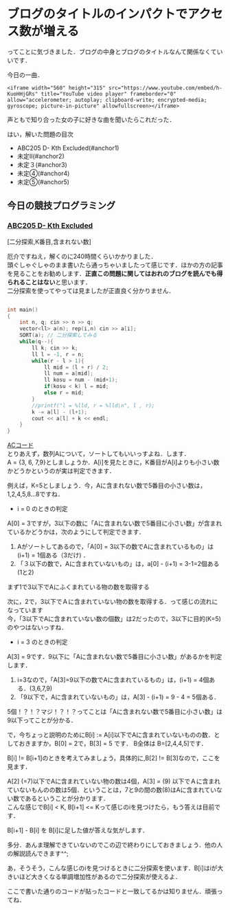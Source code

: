 # ブログのタイトルのインパクトでアクセス数が増える

ってことに気づきました．ブログの中身とブログのタイトルなんて関係なくていいです．<br>

今日の一曲．

    <iframe width="560" height="315" src="https://www.youtube.com/embed/h-KuoHHjGRs" title="YouTube video player" frameborder="0" allow="accelerometer; autoplay; clipboard-write; encrypted-media; gyroscope; picture-in-picture" allowfullscreen></iframe> 

声ともで知り合った女の子に好きな曲を聞いたらこれだった．  


はい，解いた問題の目次

- ABC205 D- Kth Excluded(#anchor1)
- 未定Ⅱ(#anchor2)
- 未定３(#anchor3) 
- 未定④(#anchor4)
- 未定⑤(#anchor5)

<a id = "anchor1"></a>

## 今日の競技プログラミング

### [ABC205 D- Kth Excluded](https://atcoder.jp/contests/abc205/tasks/abc205_d)

[二分探索,K番目,含まれない数]

厄介ですねえ，解くのに240時間くらいかかりました．<br>頭ぐしゃぐしゃのまま書いたら通っちゃいましたって感じです．ほかの方の記事を見ることをお勧めします．**正直この問題に関してはおれのブログを読んでも得られることはない**と思います．  
二分探索を使ってやっては見ましたが正直良く分かりません．<br>

```cpp

int main()
{
	int n, q; cin >> n >> q;
	vector<ll> a(n); rep(i,n) cin >> a[i];
	SORT(a); // 二分探索してみる
	while(q--){
		ll k; cin >> k;
		ll l = -1, r = n;
		while(r - l > 1){
			ll mid = (l + r) / 2;
			ll num = a[mid];
			ll kosu = num - (mid+1);
			if(kosu < k) l = mid;
			else r = mid;
		}
		//printf("l = %lld, r = %lld\n", l , r);
		k -= a[l] - (l+1);
		cout << a[l] + k << endl;
	}
}
```

[ACコード](https://atcoder.jp/contests/abc205/submissions/24989470)    
とりあえず，数列Aについて，ソートしてもいいっすよね．します．  
A = {3, 6, 7,9}としましょうか．A[i]を見たときに，K番目がA[i]よりも小さい数かどうかというのが実は判定できます．<br>

例えば，K=5としましょう．今，Aに含まれない数で5番目の小さい数は， 1,2,4,5,8…8ですね．  

- i = 0 のときの判定

A[0] = 3ですが，3以下の数に「Aに含まれない数で5番目に小さい数」が含まれているかどうかは，次のようにして判定できます．<br>

1. Aがソートしてあるので，「A[0] = 3以下の数でAに含まれているもの」は(i+1) = 1個ある（3だけ) ． 
2. 「３以下の数で，Aに含まれていないもの」は，a[0] - (i+1) = 3-1=2個ある(1と2)

まず1で3以下でAにふくまれている物の数を取得する<br>

次に，2で，3以下でＡに含まれていない物の数を取得する．って感じの流れになっています<br>今，「3以下でAに含まれていない数の個数」は2だったので，3以下に目的(K=5)のやつはないっすね．  

- i = 3 のときの判定

A[3] = 9です．9以下に「Aに含まれない数で5番目に小さい数」があるかを判定します．  

1. i=3なので，「A[3]=9以下の数でAに含まれているもの」は，(i+1) = 4個ある．(3,6,7,9)
2. 「9以下で，Aに含まれていないもの」は，A[3] - (i+1) = 9 - 4 = 5個ある．

5個！？！？マジ！？！？ってことは「Aに含まれない数で5番目に小さい数」は9以下ってことが分かる．  


で，今ちょっと説明のためにB[i] := A[i]以下でAに含まれていないものの数．としておきますか，B[0] = 2で，B[3] = 5 です． B全体は B=[2,4,4,5]です．<br>

B[i] != B[i+1]のときを考えてみましょう，具体的に,B[2] != B[3]なので，ここを見ます．<br>

A[2] (=7)以下でAに含まれていない物の数は4個，A[3] = (9) 以下でＡに含まれていないもんのの数は5個．ということは，7と9の間の数(8)はAに含まれていない数であるということが分かります．  
こんな感じでB[i] < K, B[i+1] <= Kって感じのiを見つけたら，もう答えは目前です．<br>

B[i+1] - B[i] を B[i]に足した値が答えな気がします．<br>

多分．あんま理解できていないのでこの辺で終わりにしておきましょう．他の人の解説読んできます^^;


あ，そうそう，こんな感じのiを見つけるときに二分探索を使います．B[i]はiが大きいほど大きくなる単調増加性があるので二分探索が使えるよ．


ここで書いた通りのコードが貼ったコードと一致してるかは知りません．頑張ってね．  

